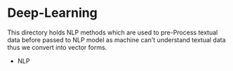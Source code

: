 # Deep-Learning
This directory holds NLP methods which are used to pre-Process textual data before passed to NLP model as machine can't understand textual data thus we convert into vector forms.
- NLP

